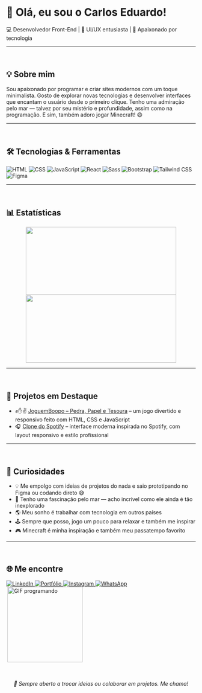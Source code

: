 # 👋 Olá, eu sou o Carlos Eduardo!

💻 Desenvolvedor Front-End | 🎨 UI/UX entusiasta | 🚀 Apaixonado por tecnologia

---
<br>

## 💡 Sobre mim
Sou apaixonado por programar e criar sites modernos com um toque minimalista. Gosto de explorar novas tecnologias e desenvolver interfaces que encantam o usuário desde o primeiro clique. Tenho uma admiração pelo mar — talvez por seu mistério e profundidade, assim como na programação. E sim, também adoro jogar Minecraft! 😄

---
<br>

## 🛠️ Tecnologias & Ferramentas  
![HTML](https://img.shields.io/badge/-HTML5-E34F26?style=flat&logo=html5&logoColor=white)
![CSS](https://img.shields.io/badge/-CSS3-1572B6?style=flat&logo=css3&logoColor=white)
![JavaScript](https://img.shields.io/badge/-JavaScript-F7DF1E?style=flat&logo=javascript&logoColor=black)
![React](https://img.shields.io/badge/React-%2320232a?style=flat&logo=react&logoColor=%2361DAFB)
![Sass](https://img.shields.io/badge/Sass-%23CC6699?style=flat&logo=sass&logoColor=white)
![Bootstrap](https://img.shields.io/badge/Bootstrap-%23563D7C?style=flat&logo=bootstrap&logoColor=white)
![Tailwind CSS](https://img.shields.io/badge/Tailwind_CSS-38B2AC?style=flat&logo=tailwind-css&logoColor=white)
![Figma](https://img.shields.io/badge/Figma-F24E1E?style=flat&logo=figma&logoColor=white)

---
<br>

## 📊 Estatísticas
<div align="center">

<img height="180em" width="400px" src="https://github-readme-stats.vercel.app/api?username=Carlos728293&show_icons=true&theme=default" />
<img height="180em" width="400px" src="https://github-readme-stats.vercel.app/api/top-langs/?username=Carlos728293&layout=compact&theme=default" />

</div>

---
<br>

## 🚀 Projetos em Destaque
- ✊✋✌️ [JoguemBoopo – Pedra, Papel e Tesoura](https://jokenpo-jogo.vercel.app/) – um jogo divertido e responsivo feito com HTML, CSS e JavaScript  
- 🎧 [Clone do Spotify](https://github.com/Carlos728293/spotify-clone) – interface moderna inspirada no Spotify, com layout responsivo e estilo profissional

---
<br>

## 📌 Curiosidades
- 💡 Me empolgo com ideias de projetos do nada e saio prototipando no Figma ou codando direto 😅  
- 🌊 Tenho uma fascinação pelo mar — acho incrível como ele ainda é tão inexplorado  
- 🌎 Meu sonho é trabalhar com tecnologia em outros países  
- 🕹️ Sempre que posso, jogo um pouco para relaxar e também me inspirar  
- 🎮 Minecraft é minha inspiração e também meu passatempo favorito

---
<br>

## 🌐 Me encontre
<div style="display: flex; justify-content: space-between; align-items: center; flex-wrap: wrap;">
  <div align="left">
    <a href="https://www.linkedin.com/in/carlos-eduardo-da-silva-5b157334b/" target="_blank">
      <img src="https://img.shields.io/badge/-LinkedIn-0A66C2?style=flat&logo=linkedin&logoColor=white" alt="LinkedIn">
    </a>
    <a href="https://seuportfolio.com" target="_blank">
      <img src="https://img.shields.io/badge/-Portfólio-000?style=flat&logo=firefox&logoColor=white" alt="Portfólio">
    </a>
    <a href="https://instagram.com/seu-usuario" target="_blank">
      <img src="https://img.shields.io/badge/-Instagram-E4405F?style=flat&logo=instagram&logoColor=white" alt="Instagram">
    </a>
    <a href="https://wa.me/5511999999999" target="_blank">
      <img src="https://img.shields.io/badge/-WhatsApp-25D366?style=flat&logo=whatsapp&logoColor=white" alt="WhatsApp">
    </a>
  </div>
  <div>
    <img 
      src="https://media3.giphy.com/media/OLPQ6z2hlHmwFc4Hso/giphy.gif" 
      width="200" 
      alt="GIF programando"
      align="right"
    >
  </div>
</div>

<br>
<br>
<p align="center"><i>💬 Sempre aberto a trocar ideias ou colaborar em projetos. Me chama!</i></p>
